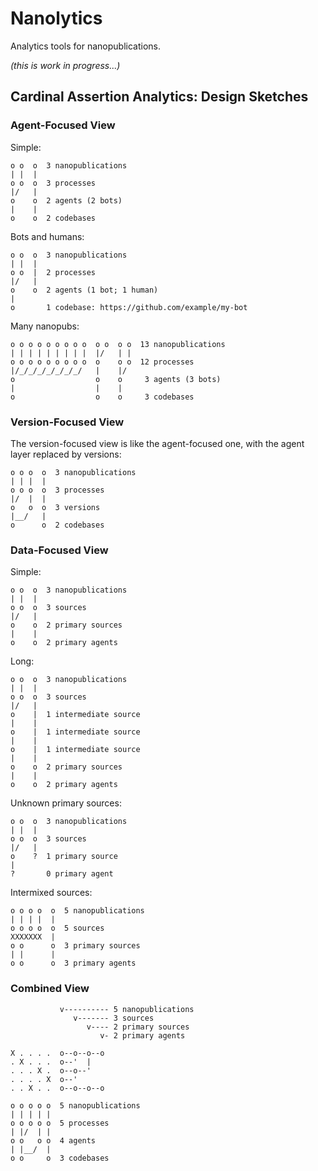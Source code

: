 Nanolytics
==========

Analytics tools for nanopublications.

_(this is work in progress...)_


Cardinal Assertion Analytics: Design Sketches
---------------------------------------------

### Agent-Focused View

Simple:

    o o  o  3 nanopublications
    | |  |
    o o  o  3 processes
    |/   |
    o    o  2 agents (2 bots)
    |    |
    o    o  2 codebases

Bots and humans:

    o o  o  3 nanopublications
    | |  |
    o o  |  2 processes
    |/   |
    o    o  2 agents (1 bot; 1 human)
    |
    o       1 codebase: https://github.com/example/my-bot

Many nanopubs:

    o o o o o o o o o  o o  o o  13 nanopublications
    | | | | | | | | |  |/   | |
    o o o o o o o o o  o    o o  12 processes
    |/_/_/_/_/_/_/_/   |    |/
    o                  o    o     3 agents (3 bots)
    |                  |    |
    o                  o    o     3 codebases


### Version-Focused View

The version-focused view is like the agent-focused one, with the agent layer
replaced by versions:

    o o o  o  3 nanopublications
    | | |  |
    o o o  o  3 processes
    |/  |  |
    o   o  o  3 versions
    |__/   |
    o      o  2 codebases


### Data-Focused View

Simple:

    o o  o  3 nanopublications
    | |  |
    o o  o  3 sources
    |/   |
    o    o  2 primary sources
    |    |
    o    o  2 primary agents

Long:

    o o  o  3 nanopublications
    | |  |
    o o  o  3 sources
    |/   |
    o    |  1 intermediate source
    |    |
    o    |  1 intermediate source
    |    |
    o    |  1 intermediate source
    |    |
    o    o  2 primary sources
    |    |
    o    o  2 primary agents

Unknown primary sources:

    o o  o  3 nanopublications
    | |  |
    o o  o  3 sources
    |/   |
    o    ?  1 primary source
    |
    ?       0 primary agent

Intermixed sources:

    o o o o  o  5 nanopublications
    | | | |  |
    o o o o  o  5 sources
    XXXXXXX  |
    o o      o  3 primary sources
    | |      |
    o o      o  3 primary agents


### Combined View

               v---------- 5 nanopublications
                  v------- 3 sources
                     v---- 2 primary sources 
                        v- 2 primary agents

    X . . . .  o--o--o--o
    . X . . .  o--'  |
    . . . X .  o--o--'
    . . . . X  o--'
    . . X . .  o--o--o--o

    o o o o o  5 nanopublications
    | | | | |
    o o o o o  5 processes
    | |/  | |
    o o   o o  4 agents
    | |__/  |
    o o     o  3 codebases
